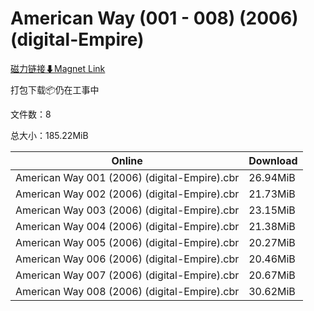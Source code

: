 # American Way (001 - 008) (2006) (digital-Empire)

[磁力链接⬇Magnet Link](magnet:?xt=urn:btih:e7bd4df731289b1f67bc7d159cce87ff16a4a749&dn=American%20Way%20%28001%20-%20008%29%20%282006%29%20%28digital-Empire%29)

打包下载📦仍在工事中

文件数：8

总大小：185.22MiB

Online | Download
--- | ---
American Way 001 (2006) (digital-Empire).cbr | 26.94MiB
American Way 002 (2006) (digital-Empire).cbr | 21.73MiB
American Way 003 (2006) (digital-Empire).cbr | 23.15MiB
American Way 004 (2006) (digital-Empire).cbr | 21.38MiB
American Way 005 (2006) (digital-Empire).cbr | 20.27MiB
American Way 006 (2006) (digital-Empire).cbr | 20.46MiB
American Way 007 (2006) (digital-Empire).cbr | 20.67MiB
American Way 008 (2006) (digital-Empire).cbr | 30.62MiB